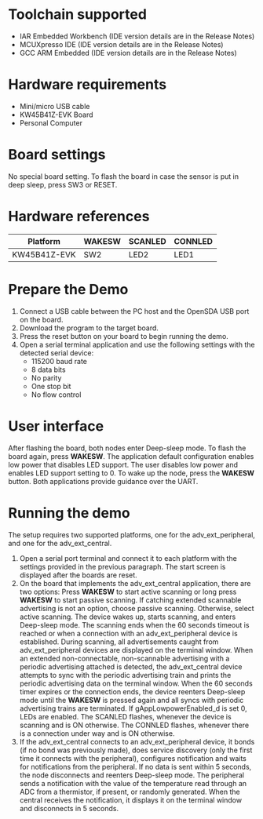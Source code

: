 Toolchain supported
===================
- IAR Embedded Workbench (IDE version details are in the Release Notes)
- MCUXpresso IDE (IDE version details are in the Release Notes)
- GCC ARM Embedded (IDE version details are in the Release Notes)

Hardware requirements
=====================
- Mini/micro USB cable
- KW45B41Z-EVK Board
- Personal Computer

Board settings
==============
No special board setting.
To flash the board in case the sensor is put in deep sleep, press SW3 or RESET.

Hardware references
=====================
|  Platform     | WAKESW | SCANLED   | CONNLED  |
|---------------|--------|-----------|----------|
| KW45B41Z-EVK  | SW2    |  LED2     | LED1     |

Prepare the Demo
================
1.  Connect a USB cable between the PC host and the OpenSDA USB port on the board.
2.  Download the program to the target board.
3.  Press the reset button on your board to begin running the demo.
4.  Open a serial terminal application and use the following settings with the detected serial device:
    - 115200 baud rate
    - 8 data bits
    - No parity
    - One stop bit
    - No flow control

User interface
================
After flashing the board, both nodes enter Deep-sleep mode. To flash the board again, press **WAKESW**.
The application default configuration enables low power that disables LED support.
The user disables low power and enables LED support setting to 0.
To wake up the node, press the **WAKESW** button. Both applications provide guidance over the UART.

Running the demo
================
The setup requires two supported platforms, one for the adv_ext_peripheral, and one for the adv_ext_central.

1. Open a serial port terminal and connect it to each platform with the settings provided in the previous paragraph.
The start screen is displayed after the boards are reset.
2. On the board that implements the adv_ext_central application, there are two options: Press **WAKESW** to start
active scanning or long press **WAKESW** to start passive scanning. If catching extended scannable advertising is
not an option, choose passive scanning. Otherwise, select active scanning.
The device wakes up, starts scanning, and enters Deep-sleep mode. The scanning ends when the 60 seconds timeout is
reached or when a connection with an adv_ext_peripheral device is established.
During scanning, all advertisements caught from adv_ext_peripheral devices are displayed on the terminal
window. When an extended non-connectable, non-scannable advertising with a periodic advertising attached is detected,
the adv_ext_central device attempts to sync with the periodic advertising train and prints the periodic advertising
data on the terminal window.
When the 60 seconds timer expires or the connection ends, the device reenters Deep-sleep mode until the **WAKESW** is pressed
again and all syncs with periodic advertising trains are terminated.
If gAppLowpowerEnabled_d is set 0, LEDs are enabled. The SCANLED flashes, whenever the device is scanning and is ON otherwise.
The CONNLED flashes, whenever there is a connection under way and is ON otherwise.
3. If the adv_ext_central connects to an adv_ext_peripheral device, it bonds (if no bond was previously made),
does service discovery (only the first time it connects with the peripheral), configures notification and waits for notifications
from the peripheral. If no data is sent within 5 seconds, the node disconnects and reenters Deep-sleep mode.
The peripheral sends a notification with the value of the temperature read through an ADC from a thermistor, if present, or randomly generated.
When the central receives the notification, it displays it on the terminal window and disconnects in 5 seconds.